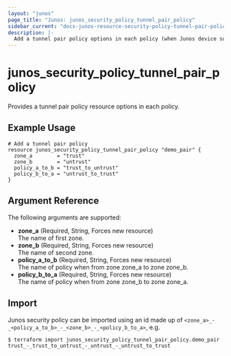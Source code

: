```yaml
---
layout: "junos"
page_title: "Junos: junos_security_policy_tunnel_pair_policy"
sidebar_current: "docs-junos-resource-security-policy-tunnel-pair-policy"
description: |-
  Add a tunnel pair policy options in each policy (when Junos device supports it)
---
```


# junos_security_policy_tunnel_pair_policy

Provides a tunnel pair policy resource options in each policy.

## Example Usage

```hcl
# Add a tunnel pair policy
resource junos_security_policy_tunnel_pair_policy "demo_pair" {
  zone_a        = "trust"
  zone_b        = "untrust"
  policy_a_to_b = "trust_to_untrust"
  policy_b_to_a = "untrust_to_trust"
}
```

## Argument Reference

The following arguments are supported:

- **zone_a** (Required, String, Forces new resource)  
  The name of first zone.
- **zone_b** (Required, String, Forces new resource)  
  The name of second zone.
- **policy_a_to_b** (Required, String, Forces new resource)  
  The name of policy when from zone zone_a to zone zone_b.
- **policy_b_to_a** (Required, String, Forces new resource)  
  The name of policy when from zone zone_b to zone zone_a.


## Import

Junos security policy can be imported using an id made up of
`<zone_a>_-_<policy_a_to_b>_-_<zone_b>_-_<policy_b_to_a>`, e.g.

```shell
$ terraform import junos_security_policy_tunnel_pair_policy.demo_pair trust_-_trust_to_untrust_-_untrust_-_untrust_to_trust
```
